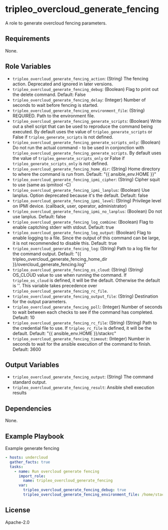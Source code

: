 tripleo_overcloud_generate_fencing
==================================

A role to generate overcloud fencing parameters.

Requirements
------------

None.

Role Variables
--------------

* `tripleo_overcloud_generate_fencing_action`: (String) The fencing action. Deprecated and ignored in later versions.
* `tripleo_overcloud_generate_fencing_debug`: (Boolean) Flag to print out the delete command. Default: False
* `tripleo_overcloud_generate_fencing_delay`: (Integer) Number of seconds to wait before fencing is started.
* `tripleo_overcloud_generate_fencing_environment_file`: (String) REQUIRED. Path to the environment file.
* `tripleo_overcloud_generate_fencing_generate_scripts`: (Boolean) Write out a shell script that can be used to reproduce the command being executed. By default uses the value of `tripleo_generate_scripts` or False if `tripleo_generate_scripts` is not defined.
* `tripleo_overcloud_generate_fencing_generate_scripts_only`: (Boolean) Do not run the actual command - to be used in conjonction with `tripleo_overcloud_generate_fencing_generate_scripts`. By default uses the value of `tripleo_generate_scripts_only` or False if `tripleo_generate_scripts_only` is not defined.
* `tripleo_overcloud_generate_fencing_home_dir`: (String) Home directory to where the command is run from. Default: "{{ ansible_env.HOME }}"
* `tripleo_overcloud_generate_fencing_ipmi_cipher`: (String) Cipher squit to use (same as ipmitool -C)
* `tripleo_overcloud_generate_fencing_ipmi_lanplus`: (Boolean) Use lanplus. Option deprecated because it's the default. Default: false
* `tripleo_overcloud_generate_fencing_ipmi_level`: (String) Privilege level on IPMI device. (callback, user, operator, administrator)
* `tripleo_overcloud_generate_fencing_ipmi_no_lanplus`: (Boolean) Do not use lanplus. Default: false
* `tripleo_overcloud_generate_fencing_log_combine`: (Boolean) Flag to enable captching stderr with stdout. Default: true
* `tripleo_overcloud_generate_fencing_log_output`: (Boolean) Flag to enable logging to a file. Since the output of this command can be large, it is not recommended to disable this. Default: true
* `tripleo_overcloud_generate_fencing_log`: (String) Path to a log file for the command output. Default: "{{ tripleo_overcloud_generate_fencing_home_dir }}/overcloud_generate_fencing.log"
* `tripleo_overcloud_generate_fencing_os_cloud`: (String) (String) OS_CLOUD value to use when running the command. If `tripleo_os_cloud` is defined, it will be the default. Otherwise the default is ''. This variable takes precedence over `tripleo_overcloud_generate_fencing_rc_file`.
* `tripleo_overcloud_generate_fencing_output_file`: (String) Destination for the output parameters.
* `tripleo_overcloud_generate_fencing_poll`: (Integer) Number of seconds to wait between each checks to see if the command has completed. Default: 10
* `tripleo_overcloud_generate_fencing_rc_file`: (String) (String) Path to the credential file to use. If `tripleo_rc_file` is defined, it will be the default. Default: "{{ ansible_env.HOME }}/stackrc"
* `tripleo_overcloud_generate_fencing_timeout`: (Integer) Number in seconds to wait for the ansible execution of the command to finish. Default: 3600

Output Variables
----------------

* `tripleo_overcloud_generate_fencing_output`: (String) The command standard output.
* `tripleo_overcloud_generate_fencing_result`: Ansible shell execution results

Dependencies
------------

None.

Example Playbook
----------------

Example generate fencing

```yaml
- hosts: undercloud
  gather_facts: true
  tasks:
    - name: Run overcloud generate fencing
      import_role:
        name: tripleo_overcloud_generate_fencing
      var:
        tripleo_overcloud_generate_fencing_debug: true
        tripleo_overcloud_generate_fencing_environment_file: /home/stack/instackenv.json
```

License
-------

Apache-2.0
